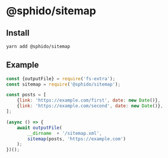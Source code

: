 # @sphido/sitemap

## Install

```bash
yarn add @sphido/sitemap
```

## Example

```js
const {outputFile} = require('fs-extra');
const sitemap = require('@sphido/sitemap');

const posts = [
	{link: 'https://example.com/first', date: new Date()},
	{link: 'https://example.com/second', date: new Date()},
];

(async () => {
	await outputFile(
		__dirname  + '/sitemap.xml',
		sitemap(posts, 'https://example.com')
	);
})();
```